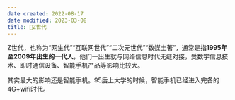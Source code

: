 ```yaml
---
date created: 2022-08-17
date modified: 2023-03-08
title: 🐤Z世代
---
```


Z世代，也称为“网生代”“互联网世代”“二次元世代”“数媒土著”，通常是指**1995年至2009年出生的一代人**，他们一出生就与网络信息时代无缝对接，受数字信息技术、即时通信设备、智能手机产品等影响比较大。

其实最大的影响还是智能手机。95后上大学的时候，智能手机已经进入完备的4G+wifi时代。
